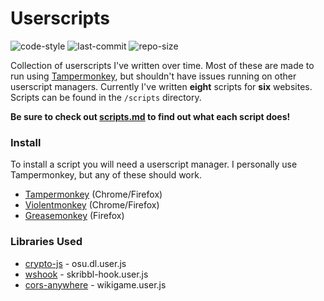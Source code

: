 # Userscripts
![code-style](https://img.shields.io/badge/code_style-prettier-ff69b4.svg) ![last-commit](https://img.shields.io/github/last-commit/cyan903/userscripts) ![repo-size](https://img.shields.io/github/repo-size/cyan903/userscripts)

Collection of userscripts I've written over time. Most of these are made to run using [Tampermonkey](https://www.tampermonkey.net/), but shouldn't have issues running on other userscript managers. Currently I've written **eight** scripts for **six** websites. Scripts can be found in the `/scripts` directory.

**Be sure to check out [scripts.md](https://github.com/Cyan903/Userscripts/blob/main/scripts.md) to find out what each script does!**

### Install
To install a script you will need a userscript manager. I personally use Tampermonkey, but any of these should work.

- [Tampermonkey](https://www.tampermonkey.net/) (Chrome/Firefox)
- [Violentmonkey](https://violentmonkey.github.io/) (Chrome/Firefox)
- [Greasemonkey](https://addons.mozilla.org/en-US/firefox/addon/greasemonkey/) (Firefox)


### Libraries Used

- [crypto-js](https://www.npmjs.com/package/crypto-js) - osu.dl.user.js
- [wshook](https://github.com/skepticfx/wshook) - skribbl-hook.user.js
- [cors-anywhere](https://github.com/Rob--W/cors-anywhere) - wikigame.user.js
